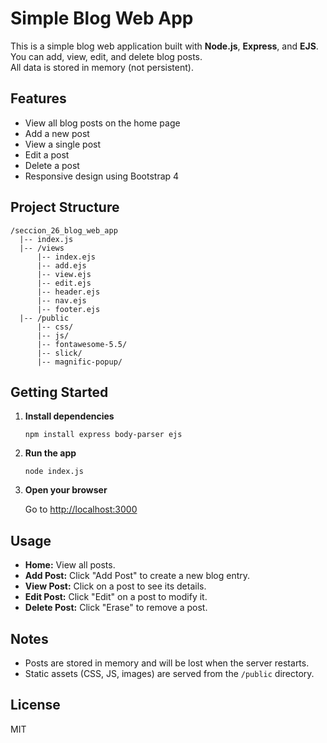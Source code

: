 # Simple Blog Web App

This is a simple blog web application built with **Node.js**, **Express**, and **EJS**.  
You can add, view, edit, and delete blog posts.  
All data is stored in memory (not persistent).

## Features

- View all blog posts on the home page
- Add a new post
- View a single post
- Edit a post
- Delete a post
- Responsive design using Bootstrap 4

## Project Structure

```
/seccion_26_blog_web_app
  |-- index.js
  |-- /views
      |-- index.ejs
      |-- add.ejs
      |-- view.ejs
      |-- edit.ejs
      |-- header.ejs
      |-- nav.ejs
      |-- footer.ejs
  |-- /public
      |-- css/
      |-- js/
      |-- fontawesome-5.5/
      |-- slick/
      |-- magnific-popup/
```

## Getting Started

1. **Install dependencies**

   ```
   npm install express body-parser ejs
   ```

2. **Run the app**

   ```
   node index.js
   ```

3. **Open your browser**

   Go to [http://localhost:3000](http://localhost:3000)

## Usage

- **Home:** View all posts.
- **Add Post:** Click "Add Post" to create a new blog entry.
- **View Post:** Click on a post to see its details.
- **Edit Post:** Click "Edit" on a post to modify it.
- **Delete Post:** Click "Erase" to remove a post.

## Notes

- Posts are stored in memory and will be lost when the server restarts.
- Static assets (CSS, JS, images) are served from the `/public` directory.

## License

MIT